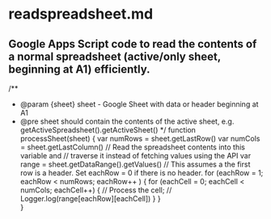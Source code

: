 # readspreadsheet.md

## Google Apps Script code to read the contents of a normal spreadsheet (active/only sheet, beginning at A1) efficiently.

/**
 * @param {sheet} sheet - Google Sheet with data or header beginning at A1
 * @pre sheet should contain the contents of the active sheet, e.g. getActiveSpreadsheet().getActiveSheet()
 */
function processSheet(sheet) {
  var numRows = sheet.getLastRow()
  var numCols = sheet.getLastColumn()
  // Read the spreadsheet contents into this variable and
  // traverse it instead of fetching values using the API
  var range = sheet.getDataRange().getValues()
  // This assumes a the first row is a header. Set eachRow = 0 if there is no header.
  for (eachRow = 1; eachRow < numRows; eachRow++ ) {
    for (eachCell = 0; eachCell < numCols; eachCell++) {
         // Process the cell; 
         // Logger.log(range[eachRow][eachCell])
    }
  }         
}

